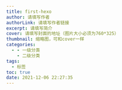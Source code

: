 ```yaml
---
title: first-hexo
author: 请填写作者
authorLink: 请填写作者链接
excerpt: 请填写简介
cover: 请填写封面的地址（图片大小必须为760*325）
thumbnail: 缩略图，可和cover一样
categories:
  - - 一级分类
    - 二级分类
tags:
  - 标签
toc: true
date: 2021-12-06 22:27:35
---
```

